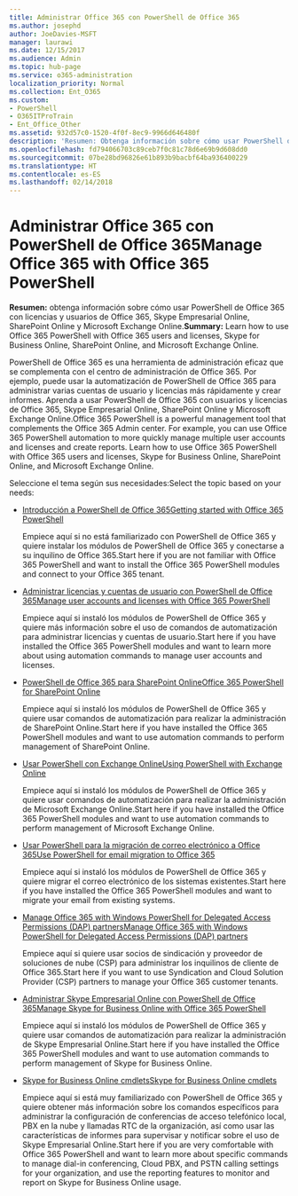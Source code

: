 ```yaml
---
title: Administrar Office 365 con PowerShell de Office 365
ms.author: josephd
author: JoeDavies-MSFT
manager: laurawi
ms.date: 12/15/2017
ms.audience: Admin
ms.topic: hub-page
ms.service: o365-administration
localization_priority: Normal
ms.collection: Ent_O365
ms.custom:
- PowerShell
- O365ITProTrain
- Ent_Office_Other
ms.assetid: 932d57c0-1520-4f0f-8ec9-9966d646480f
description: 'Resumen: Obtenga información sobre cómo usar PowerShell de Office 365 con Office 365 usuarios y licencias, Skype Empresarial Online, SharePoint Online, y Microsoft Exchange Online.'
ms.openlocfilehash: fd794066703c89ceb7f0c81c78d6e69b9d608dd0
ms.sourcegitcommit: 07be28bd96826e61b893b9bacbf64ba936400229
ms.translationtype: HT
ms.contentlocale: es-ES
ms.lasthandoff: 02/14/2018
---
```

# <a name="manage-office-365-with-office-365-powershell"></a><span data-ttu-id="e1387-103">Administrar Office 365 con PowerShell de Office 365</span><span class="sxs-lookup"><span data-stu-id="e1387-103">Manage Office 365 with Office 365 PowerShell</span></span>

 <span data-ttu-id="e1387-104">**Resumen:** obtenga información sobre cómo usar PowerShell de Office 365 con licencias y usuarios de Office 365, Skype Empresarial Online, SharePoint Online y Microsoft Exchange Online.</span><span class="sxs-lookup"><span data-stu-id="e1387-104">**Summary:** Learn how to use Office 365 PowerShell with Office 365 users and licenses, Skype for Business Online, SharePoint Online, and Microsoft Exchange Online.</span></span>
  
<span data-ttu-id="e1387-p101">PowerShell de Office 365 es una herramienta de administración eficaz que se complementa con el centro de administración de Office 365. Por ejemplo, puede usar la automatización de PowerShell de Office 365 para administrar varias cuentas de usuario y licencias más rápidamente y crear informes. Aprenda a usar PowerShell de Office 365 con usuarios y licencias de Office 365, Skype Empresarial Online, SharePoint Online y Microsoft Exchange Online.</span><span class="sxs-lookup"><span data-stu-id="e1387-p101">Office 365 PowerShell is a powerful management tool that complements the Office 365 Admin center. For example, you can use Office 365 PowerShell automation to more quickly manage multiple user accounts and licenses and create reports. Learn how to use Office 365 PowerShell with Office 365 users and licenses, Skype for Business Online, SharePoint Online, and Microsoft Exchange Online.</span></span> 
  
<span data-ttu-id="e1387-108">Seleccione el tema según sus necesidades:</span><span class="sxs-lookup"><span data-stu-id="e1387-108">Select the topic based on your needs:</span></span>
  
- [<span data-ttu-id="e1387-109">Introducción a PowerShell de Office 365</span><span class="sxs-lookup"><span data-stu-id="e1387-109">Getting started with Office 365 PowerShell</span></span>](getting-started-with-office-365-powershell.md)
    
    <span data-ttu-id="e1387-110">Empiece aquí si no está familiarizado con PowerShell de Office 365 y quiere instalar los módulos de PowerShell de Office 365 y conectarse a su inquilino de Office 365.</span><span class="sxs-lookup"><span data-stu-id="e1387-110">Start here if you are not familiar with Office 365 PowerShell and want to install the Office 365 PowerShell modules and connect to your Office 365 tenant.</span></span>
    
- [<span data-ttu-id="e1387-111">Administrar licencias y cuentas de usuario con PowerShell de Office 365</span><span class="sxs-lookup"><span data-stu-id="e1387-111">Manage user accounts and licenses with Office 365 PowerShell</span></span>](manage-user-accounts-and-licenses-with-office-365-powershell.md)
    
    <span data-ttu-id="e1387-112">Empiece aquí si instaló los módulos de PowerShell de Office 365 y quiere más información sobre el uso de comandos de automatización para administrar licencias y cuentas de usuario.</span><span class="sxs-lookup"><span data-stu-id="e1387-112">Start here if you have installed the Office 365 PowerShell modules and want to learn more about using automation commands to manage user accounts and licenses.</span></span>
    
- [<span data-ttu-id="e1387-113">PowerShell de Office 365 para SharePoint Online</span><span class="sxs-lookup"><span data-stu-id="e1387-113">Office 365 PowerShell for SharePoint Online</span></span>](https://technet.microsoft.com/es-ES/library/fp161362.aspx)
    
    <span data-ttu-id="e1387-114">Empiece aquí si instaló los módulos de PowerShell de Office 365 y quiere usar comandos de automatización para realizar la administración de SharePoint Online.</span><span class="sxs-lookup"><span data-stu-id="e1387-114">Start here if you have installed the Office 365 PowerShell modules and want to use automation commands to perform management of SharePoint Online.</span></span>
    
- [<span data-ttu-id="e1387-115">Usar PowerShell con Exchange Online</span><span class="sxs-lookup"><span data-stu-id="e1387-115">Using PowerShell with Exchange Online</span></span>](https://technet.microsoft.com/library/jj200677%28v=exchg.160%29.aspx)
    
    <span data-ttu-id="e1387-116">Empiece aquí si instaló los módulos de PowerShell de Office 365 y quiere usar comandos de automatización para realizar la administración de Microsoft Exchange Online.</span><span class="sxs-lookup"><span data-stu-id="e1387-116">Start here if you have installed the Office 365 PowerShell modules and want to use automation commands to perform management of Microsoft Exchange Online.</span></span>
    
- [<span data-ttu-id="e1387-117">Usar PowerShell para la migración de correo electrónico a Office 365</span><span class="sxs-lookup"><span data-stu-id="e1387-117">Use PowerShell for email migration to Office 365</span></span>](use-powershell-for-email-migration-to-office-365.md)
    
    <span data-ttu-id="e1387-118">Empiece aquí si instaló los módulos de PowerShell de Office 365 y quiere migrar el correo electrónico de los sistemas existentes.</span><span class="sxs-lookup"><span data-stu-id="e1387-118">Start here if you have installed the Office 365 PowerShell modules and want to migrate your email from existing systems.</span></span> 
    
- [<span data-ttu-id="e1387-119">Manage Office 365 with Windows PowerShell for Delegated Access Permissions (DAP) partners</span><span class="sxs-lookup"><span data-stu-id="e1387-119">Manage Office 365 with Windows PowerShell for Delegated Access Permissions (DAP) partners</span></span>](manage-office-365-with-windows-powershell-for-delegated-access-permissions-dap-p.md)
    
    <span data-ttu-id="e1387-120">Empiece aquí si quiere usar socios de sindicación y proveedor de soluciones de nube (CSP) para administrar los inquilinos de cliente de Office 365.</span><span class="sxs-lookup"><span data-stu-id="e1387-120">Start here if you want to use Syndication and Cloud Solution Provider (CSP) partners to manage your Office 365 customer tenants.</span></span> 
    
- [<span data-ttu-id="e1387-121">Administrar Skype Empresarial Online con PowerShell de Office 365</span><span class="sxs-lookup"><span data-stu-id="e1387-121">Manage Skype for Business Online with Office 365 PowerShell</span></span>](manage-skype-for-business-online-with-office-365-powershell.md)
    
    <span data-ttu-id="e1387-122">Empiece aquí si instaló los módulos de PowerShell de Office 365 y quiere usar comandos de automatización para realizar la administración de Skype Empresarial Online.</span><span class="sxs-lookup"><span data-stu-id="e1387-122">Start here if you have installed the Office 365 PowerShell modules and want to use automation commands to perform management of Skype for Business Online.</span></span>
    
- [<span data-ttu-id="e1387-123">Skype for Business Online cmdlets</span><span class="sxs-lookup"><span data-stu-id="e1387-123">Skype for Business Online cmdlets</span></span>](http://technet.microsoft.com/library/141fbda3-992a-4eeb-9352-c6b0ffd760f6.aspx)
    
    <span data-ttu-id="e1387-124">Empiece aquí si está muy familiarizado con PowerShell de Office 365 y quiere obtener más información sobre los comandos específicos para administrar la configuración de conferencias de acceso telefónico local, PBX en la nube y llamadas RTC de la organización, así como usar las características de informes para supervisar y notificar sobre el uso de Skype Empresarial Online.</span><span class="sxs-lookup"><span data-stu-id="e1387-124">Start here if you are very comfortable with Office 365 PowerShell and want to learn more about specific commands to manage dial-in conferencing, Cloud PBX, and PSTN calling settings for your organization, and use the reporting features to monitor and report on Skype for Business Online usage.</span></span>
    

